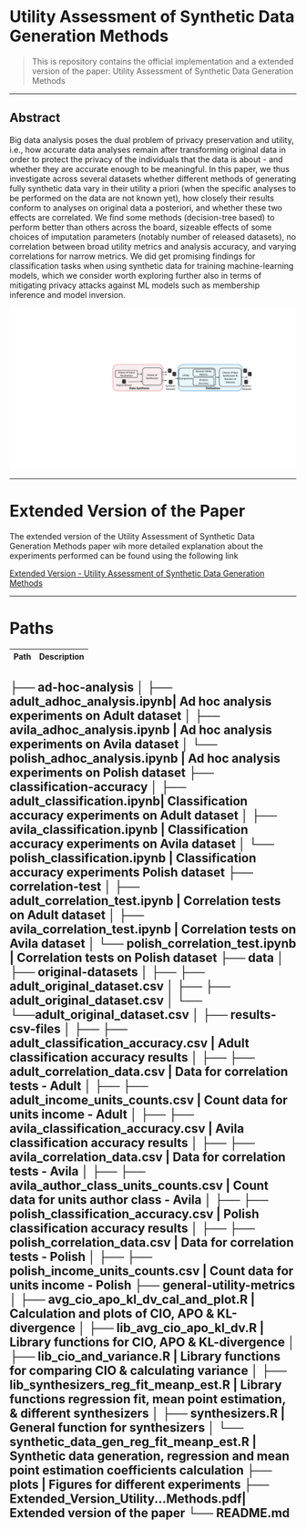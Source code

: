 # Utility Assessment of Synthetic Data Generation Methods

> This is repository contains the official implementation and a extended version of the paper: Utility Assessment of Synthetic Data Generation Methods

---


## Abstract

Big data analysis poses the dual problem of privacy preservation and utility, i.e., how accurate data analyses remain after transforming original data in order to protect the privacy of the individuals that the data is about - and whether they are accurate enough to be meaningful. In this paper, we thus investigate across several datasets whether different methods of generating fully synthetic data vary in their utility a priori (when the specific analyses to be performed on the data are not known yet), how closely their results conform to analyses on original data a posteriori, and whether these two effects are correlated. We find some methods (decision-tree based) to perform better than others across the board, sizeable effects of some choices of imputation parameters (notably number of released datasets), no correlation between broad utility metrics  and analysis accuracy, and varying correlations for narrow metrics. We did get promising findings for classification tasks when using synthetic data for training machine-learning models, which we consider worth exploring further also in terms of mitigating privacy attacks against ML models such as membership inference and model inversion.

<p align='center'>
  <img src='plots/fig_framework_new.pdf'>
</p>

---

# Extended Version of the Paper

The extended version of the Utility Assessment of Synthetic Data Generation Methods paper wih more detailed explanation about the experiments performed can be found using the following link

[Extended Version - Utility Assessment of Synthetic Data Generation Methods](https://github.com/sakib570/synthetic-data-utility/blob/main/Extended_Version_Utility_Assessment_of_Synthetic_Data_Generation_Methods.pdf)

---

# Paths


|Path | Description
| :--- | :---
├── ad-hoc-analysis
│   ├── adult_adhoc_analysis.ipynb| Ad hoc analysis experiments on Adult dataset
│   ├── avila_adhoc_analysis.ipynb | Ad hoc analysis experiments on Avila dataset
│   └── polish_adhoc_analysis.ipynb | Ad hoc analysis experiments on Polish dataset
├── classification-accuracy
│   ├── adult_classification.ipynb| Classification accuracy experiments on Adult dataset
│   ├── avila_classification.ipynb | Classification accuracy experiments on Avila dataset
│   └── polish_classification.ipynb | Classification accuracy experiments Polish dataset
├── correlation-test 
│   ├── adult_correlation_test.ipynb | Correlation tests on Adult dataset
│   ├── avila_correlation_test.ipynb | Correlation tests on Avila dataset
│   └── polish_correlation_test.ipynb | Correlation tests on Polish dataset
├── data
│   ├── original-datasets
│   ├── ├── adult_original_dataset.csv
│   ├── ├── adult_original_dataset.csv
│   └── └──adult_original_dataset.csv
│   ├── results-csv-files
│   ├── ├── adult_classification_accuracy.csv | Adult classification accuracy results
│   ├── ├── adult_correlation_data.csv | Data for correlation tests - Adult
│   ├── ├── adult_income_units_counts.csv | Count data for units income - Adult
│   ├── ├── avila_classification_accuracy.csv | Avila classification accuracy results
│   ├── ├── avila_correlation_data.csv | Data for correlation tests - Avila
│   ├── ├── avila_author_class_units_counts.csv | Count data for units author class - Avila
│   ├── ├── polish_classification_accuracy.csv | Polish classification accuracy results
│   ├── ├── polish_correlation_data.csv | Data for correlation tests - Polish
│   ├── ├── polish_income_units_counts.csv  | Count data for units income - Polish
├── general-utility-metrics 
│   ├── avg_cio_apo_kl_dv_cal_and_plot.R | Calculation and plots of CIO, APO & KL-divergence
│   ├── lib_avg_cio_apo_kl_dv.R | Library functions for CIO, APO & KL-divergence
│   ├── lib_cio_and_variance.R | Library functions for comparing CIO & calculating variance
│   ├── lib_synthesizers_reg_fit_meanp_est.R | Library functions regression fit, mean point estimation, & different synthesizers 
│   ├── synthesizers.R | General function for synthesizers
│   └── synthetic_data_gen_reg_fit_meanp_est.R | Synthetic data generation, regression and mean point estimation coefficients calculation 
├── plots | Figures for different experiments
├── Extended_Version_Utility...Methods.pdf| Extended version of the paper
└── README.md
---